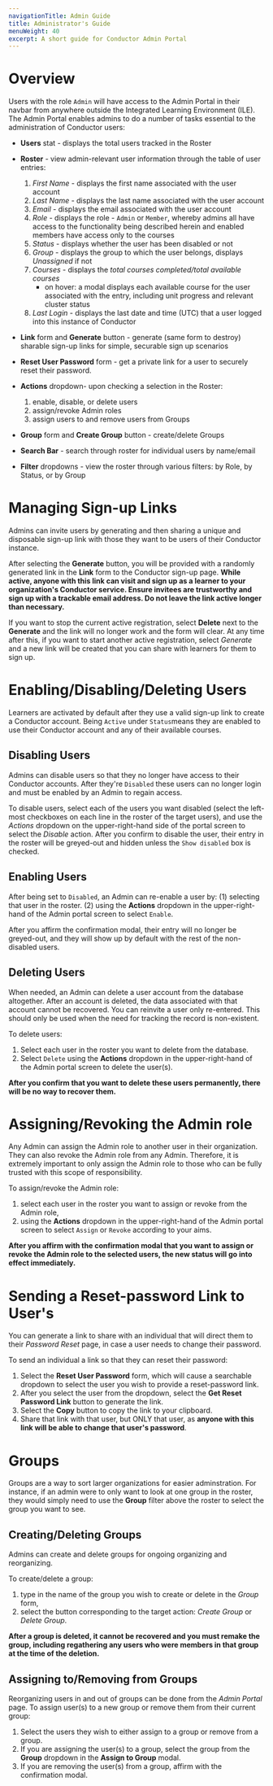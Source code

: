 ```yaml
---
navigationTitle: Admin Guide
title: Administrator's Guide
menuWeight: 40
excerpt: A short guide for Conductor Admin Portal
---
```


# Overview

Users with the role `Admin` will have access to the Admin Portal in their navbar from anywhere outside the Integrated Learning Environment (ILE). The Admin Portal enables admins to do a number of tasks essential to the administration of Conductor users:

- **Users** stat - displays the total users tracked in the Roster

- **Roster** - view admin-relevant user information through the table of user entries:

  1. *First Name* - displays the first name associated with the user account
  1. *Last Name* - displays the last name associated with the user account
  1. *Email* - displays the email associated with the user account
  1. *Role* - displays the role - `Admin` or `Member`, whereby admins all have access to the functionality being described herein and enabled members have access only to the courses
  1. *Status* - displays whether the user has been disabled or not
  1. *Group* - displays the group to which the user belongs, displays *Unassigned* if not
  1. *Courses* - displays the *total courses completed/total available courses*
      - on hover: a modal displays each available course for the user associated with the entry, including unit progress and relevant cluster status
  1. *Last Login* - displays the last date and time (UTC) that a user logged into this instance of Conductor

- **Link** form and **Generate** button - generate (same form to destroy) sharable sign-up links for simple, securable sign up scenarios
- **Reset User Password** form - get a private link for a user to securely reset their password.
- **Actions** dropdown- upon checking a selection in the Roster:

    1. enable, disable, or delete users
    1. assign/revoke Admin roles
    1. assign users to and remove users from Groups

- **Group** form and **Create Group** button - create/delete Groups
- **Search Bar** - search through roster for individual users by name/email
- **Filter** dropdowns - view the roster through various filters: by Role, by Status, or by Group

# Managing Sign-up Links

Admins can invite users by generating and then sharing a unique and disposable sign-up link with those they want to be users of their Conductor instance.

After selecting the **Generate** button, you will be provided with a randomly generated link in the **Link** form to the Conductor sign-up page. **While active, anyone with this link can visit and sign up as a learner to your organization's Conductor service. Ensure invitees are trustworthy and sign up with a trackable email address. Do not leave the link active longer than necessary.**

If you want to stop the current active registration, select **Delete** next to the **Generate** and the link will no longer work and the form will clear. At any time after this, if you want to start another active registration, select *Generate* and a new link will be created that you can share with learners for them to sign up.

# Enabling/Disabling/Deleting Users

Learners are activated by default after they use a valid sign-up link to create a Conductor account. Being `Active` under `Status`means they are enabled to use their Conductor account and any of their available courses.

## Disabling Users

Admins can disable users so that they no longer have access to their Conductor accounts. After they're `Disabled` these users can no longer login and must be enabled by an Admin to regain access.

To disable users, select each of the users you want disabled (select the left-most checkboxes on each line in the roster of the target users), and use the *Actions* dropdown on the upper-right-hand side of the portal screen to select the *Disable* action. After you confirm to disable the user, their entry in the roster will be greyed-out and hidden unless the `Show disabled` box is checked.

## Enabling Users

After being set to `Disabled`, an Admin can re-enable a user by:
(1) selecting that user in the roster.
(2) using the **Actions** dropdown in the upper-right-hand of the Admin portal screen to select `Enable`.

 After you affirm the confirmation modal, their entry will no longer be greyed-out, and they will show up by default with the rest of the non-disabled users.

## Deleting Users

When needed, an Admin can delete a user account from the database altogether. After an account is deleted, the data associated with that account cannot be recovered. You can reinvite a user only re-entered. This should only be used when the need for tracking the record is non-existent.

To delete users:

1.  Select each user in the roster you want to delete from the database.
1.  Select `Delete` using the **Actions** dropdown in the upper-right-hand of the Admin portal screen to delete the user(s).

**After you confirm that you want to delete these users permanently, there will be no way to recover them.**

# Assigning/Revoking the Admin role

Any Admin can assign the Admin role to another user in their organization. They can also revoke the Admin role from any Admin. Therefore, it is extremely important to only assign the Admin role to those who can be fully trusted with this scope of responsibility.

To assign/revoke the Admin role:

1. select each user in the roster you want to assign or revoke from the Admin role,
1. using the **Actions** dropdown in the upper-right-hand of the Admin portal screen to select `Assign` or `Revoke` according to your aims.

**After you affirm with the confirmation modal that you want to assign or revoke the Admin role to the selected users, the new status will go into effect immediately.**

# Sending a Reset-password Link to User's

You can generate a link to share with an individual that will direct them to their *Password Reset* page, in case a user needs to change their password.

To send an individual a link so that they can reset their password:

1. Select the **Reset User Password** form, which will cause a searchable dropdown to select the user you wish to provide a reset-password link.
1. After you select the user from the dropdown, select the **Get Reset Password Link** button to generate the link.
1. Select the **Copy** button to copy the link to your clipboard.
1. Share that link with that user, but ONLY that user, as **anyone with this link will be able to change that user's password**.

# Groups

Groups are a way to sort larger organizations for easier adminstration. For instance, if an admin were to only want to look at one group in the roster, they would simply need to use the **Group** filter above the roster to select the group you want to see.

## Creating/Deleting Groups

Admins can create and delete groups for ongoing organizing and reorganizing.

To create/delete a group:

1. type in the name of the group you wish to create or delete in the *Group* form,
1. select the button corresponding to the target action: *Create Group* or *Delete Group*.

**After a group is deleted, it cannot be recovered and you must remake the group, including regathering any users who were members in that group at the time of the deletion.**

## Assigning to/Removing from Groups

Reorganizing users in and out of groups can be done from the *Admin Portal* page. To assign user(s) to a new group or remove them from their current group:

1. Select the users they wish to either assign to a group or remove from a group.
1. If you are assigning the user(s) to a group, select the group from the **Group** dropdown in the **Assign to Group** modal.
1. If you are removing the user(s) from a group, affirm with the confirmation modal.
